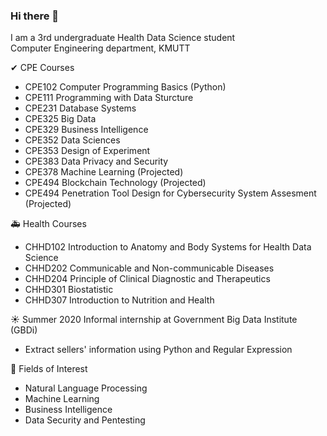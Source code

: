 ### Hi there 👋

I am a 3rd undergraduate Health Data Science student<br>
Computer Engineering department, KMUTT


✔ CPE Courses 
- CPE102 Computer Programming Basics (Python)
- CPE111 Programming with Data Sturcture
- CPE231 Database Systems
- CPE325 Big Data
- CPE329 Business Intelligence
- CPE352 Data Sciences
- CPE353 Design of Experiment
- CPE383 Data Privacy and Security
- CPE378 Machine Learning (Projected)
- CPE494 Blockchain Technology (Projected)
- CPE494 Penetration Tool Design for Cybersecurity System Assesment (Projected)

🚑 Health Courses
- CHHD102 Introduction to Anatomy and Body Systems for Health Data Science
- CHHD202 Communicable and Non-communicable Diseases
- CHHD204 Principle of Clinical Diagnostic and Therapeutics
- CHHD301 Biostatistic
- CHHD307 Introduction to Nutrition and Health


☀ Summer 2020 Informal internship at Government Big Data Institute (GBDi) 
- Extract sellers' information using Python and Regular Expression

👀 Fields of Interest
- Natural Language Processing
- Machine Learning
- Business Intelligence 
- Data Security and Pentesting
